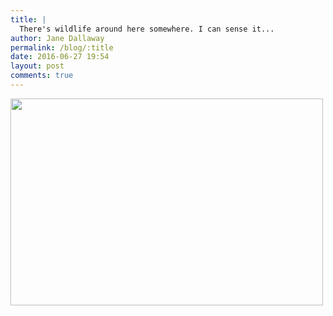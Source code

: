 ```yaml
---
title: |
  There's wildlife around here somewhere. I can sense it...
author: Jane Dallaway
permalink: /blog/:title
date: 2016-06-27 19:54
layout: post
comments: true
---
```


<div>
        <a href="//static.skitters.dallaway.com/2016-06-27-there-s-wildlife-around-here-somewhere--i-can-sense-it-fullsize-IMG_9855.JPG">
          <img src="//static.skitters.dallaway.com/2016-06-27-there-s-wildlife-around-here-somewhere--i-can-sense-it-thumb-IMG_9855.JPG" width="500" height="331"/>
        </a>
      </div>



  

      

